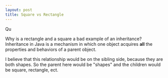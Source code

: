 ```yaml
---
layout: post
title: Square vs Rectangle 
---
```


Qu

Why is a rectangle and a square a bad example of an inheritance?
Inheritance in Java is a mechanism in which one object acquires **all** the properties and behaviors of a parent object.


I believe that this relationship would be on the sibling side, because they are both shapes. 
So the parent here would be "shapes" and the children would be square, rectangle,  ect.

